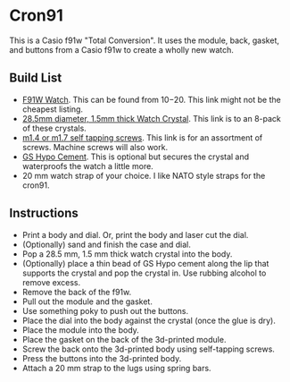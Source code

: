 # Cron91

This is a Casio f91w "Total Conversion". It uses the module, back, gasket, and buttons from a Casio f91w to create a wholly new watch. 

## Build List

- [F91W Watch](https://amzn.to/3yCgZ22). This can be found from $10-$20. This link might not be the cheapest listing. 
- [28.5mm diameter, 1.5mm thick Watch Crystal](https://amzn.to/3JBo8WB). This link is to an 8-pack of these crystals.
- [m1.4 or m1.7 self tapping screws](https://amzn.to/3mO5Mce). This link is for an assortment of screws. Machine screws will also work.
- [GS Hypo Cement](https://amzn.to/3JBtjpH). This is optional but secures the crystal and waterproofs the watch a little more.
- 20 mm watch strap of your choice. I like NATO style straps for the cron91. 

## Instructions

- Print a body and dial. Or, print the body and laser cut the dial. 
- (Optionally) sand and finish the case and dial.
- Pop a 28.5 mm, 1.5 mm thick watch crystal into the body. 
- (Optionally) place a thin bead of GS Hypo cement along the lip that supports the crystal and pop the crystal in. Use rubbing alcohol to remove excess. 
- Remove the back of the f91w.
- Pull out the module and the gasket.
- Use something poky to push out the buttons. 
- Place the dial into the body against the crystal (once the glue is dry). 
- Place the module into the body.
- Place the gasket on the back of the 3d-printed module. 
- Screw the back onto the 3d-printed body using self-tapping screws.
- Press the buttons into the 3d-printed body. 
- Attach a 20 mm strap to the lugs using spring bars. 
